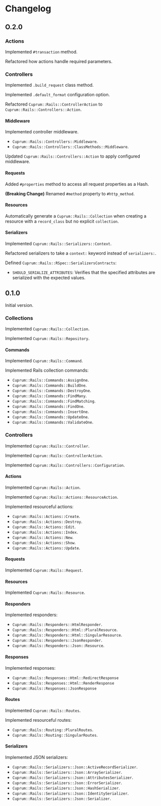 # Changelog

## O.2.0

### Actions

Implemented `#transaction` method.

Refactored how actions handle required parameters.

### Controllers

Implemented `.build_request` class method.

Implemented `.default_format` configuration option.

Refactored `Cuprum::Rails::ControllerAction` to `Cuprum::Rails::Controllers::Action`.

#### Middleware

Implemented controller middleware.

- `Cuprum::Rails::Controllers::Middleware`.
- `Cuprum::Rails::Controllers::ClassMethods::Middleware`.

Updated `Cuprum::Rails::Controllers::Action` to apply configured middleware.

#### Requests

Added `#properties` method to access all request properties as a Hash.

**(Breaking Change)** Renamed `#method` property to `#http_method`.

#### Resources

Automatically generate a `Cuprum::Rails::Collection` when creating a resource with a `record_class` but no explicit `collection`.

#### Serializers

Implemented `Cuprum::Rails::Serializers::Context`.

Refactored serializers to take a `context:` keyword instead of `serializers:`.

Defined `Cuprum::Rails::RSpec::SerializersContracts`:

- `SHOULD_SERIALIZE_ATTRIBUTES`: Verifies that the specified attributes are serialized with the expected values.

## 0.1.0

Initial version.

### Collections

Implemented `Cuprum::Rails::Collection`.

Implemented `Cuprum::Rails::Repository`.

#### Commands

Implemented `Cuprum::Rails::Command`.

Implemented Rails collection commands:

- `Cuprum::Rails::Commands::AssignOne`.
- `Cuprum::Rails::Commands::BuildOne`.
- `Cuprum::Rails::Commands::DestroyOne`.
- `Cuprum::Rails::Commands::FindMany`.
- `Cuprum::Rails::Commands::FindMatching`.
- `Cuprum::Rails::Commands::FindOne`.
- `Cuprum::Rails::Commands::InsertOne`.
- `Cuprum::Rails::Commands::UpdateOne`.
- `Cuprum::Rails::Commands::ValidateOne`.

### Controllers

Implemented `Cuprum::Rails::Controller`.

Implemented `Cuprum::Rails::ControllerAction`.

Implemented `Cuprum::Rails::Controllers::Configuration`.

#### Actions

Implemented `Cuprum::Rails::Action`.

Implemented `Cuprum::Rails::Actions::ResourceAction`.

Implemented resourceful actions:

- `Cuprum::Rails::Actions::Create`.
- `Cuprum::Rails::Actions::Destroy`.
- `Cuprum::Rails::Actions::Edit`.
- `Cuprum::Rails::Actions::Index`.
- `Cuprum::Rails::Actions::New`.
- `Cuprum::Rails::Actions::Show`.
- `Cuprum::Rails::Actions::Update`.

#### Requests

Implemented `Cuprum::Rails::Request`.

#### Resources

Implemented `Cuprum::Rails::Resource`.

#### Responders

Implemented responders:

- `Cuprum::Rails::Responders::HtmlResponder`.
- `Cuprum::Rails::Responders::Html::PluralResource`.
- `Cuprum::Rails::Responders::Html::SingularResource`.
- `Cuprum::Rails::Responders::JsonResponder`.
- `Cuprum::Rails::Responders::Json::Resource`.

#### Responses

Implemented responses:

- `Cuprum::Rails::Responses::Html::RedirectResponse`
- `Cuprum::Rails::Responses::Html::RenderResponse`
- `Cuprum::Rails::Responses::JsonResponse`

#### Routes

Implemented `Cuprum::Rails::Routes`.

Implemented resourceful routes:

- `Cuprum::Rails::Routing::PluralRoutes`.
- `Cuprum::Rails::Routing::SingularRoutes`.

#### Serializers

Implemented JSON serializers:

- `Cuprum::Rails::Serializers::Json::ActiveRecordSerializer`.
- `Cuprum::Rails::Serializers::Json::ArraySerializer`.
- `Cuprum::Rails::Serializers::Json::AttributesSerializer`.
- `Cuprum::Rails::Serializers::Json::ErrorSerializer`.
- `Cuprum::Rails::Serializers::Json::HashSerializer`.
- `Cuprum::Rails::Serializers::Json::IdentitySerializer`.
- `Cuprum::Rails::Serializers::Json::Serializer`.
